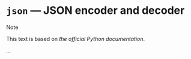# `json` — JSON encoder and decoder

> [!NOTE]
> This text is based on *the official Python documentation*.

...
